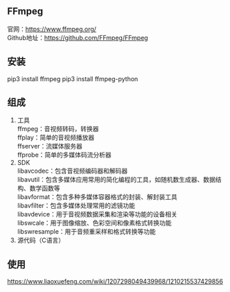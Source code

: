 ## FFmpeg
官网：https://www.ffmpeg.org/  
Github地址：https://github.com/FFmpeg/FFmpeg

## 安装
pip3 install ffmpeg
pip3 install ffmpeg-python

## 组成
1. 工具  
ffmpeg：音视频转码，转换器  
ffplay：简单的音视频播放器  
ffserver：流媒体服务器  
ffprobe：简单的多媒体码流分析器  
2. SDK  
libavcodec：包含音视频编码器和解码器  
libavutil：包含多媒体应用常用的简化编程的工具，如随机数生成器、数据结构、数学函数等  
libavformat：包含多种多媒体容器格式的封装、解封装工具  
libavfilter：包含多媒体处理常用的滤镜功能  
libavdevice：用于音视频数据采集和渲染等功能的设备相关  
libswcale：用于图像缩放、色彩空间和像素格式转换功能  
libswresample：用于音频重采样和格式转换等功能  
3. 源代码（C语言）  

## 使用
https://www.liaoxuefeng.com/wiki/1207298049439968/1210215537429856
